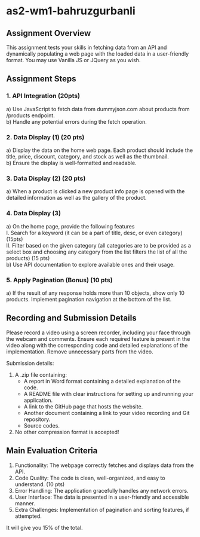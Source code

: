 # as2-wm1-bahruzgurbanli
<h2>Assignment Overview</h2>
<p>This assignment tests your skills in fetching data from an API and dynamically populating a web page with the loaded data in a user-friendly format. You may use Vanilla JS or JQuery as you wish.</p>

<h2>Assignment Steps</h2>

<h3>1. API Integration (20pts)</h3>
<p>a) Use JavaScript to fetch data from dummyjson.com about products from /products endpoint.<br>
        b) Handle any potential errors during the fetch operation.</p>

<h3>2. Data Display (1) (20 pts)</h3>
<p>a) Display the data on the home web page. Each product should include the title, price, discount, category, and stock as well as the thumbnail.<br>
        b) Ensure the display is well-formatted and readable.</p>

<h3>3. Data Display (2) (20 pts)</h3>
<p>a) When a product is clicked a new product info page is opened with the detailed information as well as the gallery of the product.</p>

<h3>4. Data Display (3)</h3>
<p>a) On the home page, provide the following features<br>
        I. Search for a keyword (it can be a part of title, desc, or even category) (15pts)<br>
        II. Filter based on the given category (all categories are to be provided as a select box and choosing any category from the list filters the list of all the products) (15 pts)<br>
        b) Use API documentation to explore available ones and their usage.</p>

<h3>5. Apply Pagination (Bonus) (10 pts)</h3>
<p>a) If the result of any response holds more than 10 objects, show only 10 products. Implement pagination navigation at the bottom of the list.</p>

<h2>Recording and Submission Details</h2>

<p>Please record a video using a screen recorder, including your face through the webcam and comments. Ensure each required feature is present in the video along with the corresponding code and detailed explanations of the implementation. Remove unnecessary parts from the video.</p>

<p>Submission details:</p>
 <ol>
        <li>A .zip file containing:
            <ul>
                <li>A report in Word format containing a detailed explanation of the code.</li>
                <li>A README file with clear instructions for setting up and running your application.</li>
                <li>A link to the GitHub page that hosts the website.</li>
                <li>Another document containing a link to your video recording and Git repository.</li>
                <li>Source codes.</li>
            </ul>
        </li>
        <li>No other compression format is accepted!</li>
    </ol>

<h2>Main Evaluation Criteria</h2>

<ol>
        <li>Functionality: The webpage correctly fetches and displays data from the API.</li>
        <li>Code Quality: The code is clean, well-organized, and easy to understand. (10 pts)</li>
        <li>Error Handling: The application gracefully handles any network errors.</li>
        <li>User Interface: The data is presented in a user-friendly and accessible manner.</li>
        <li>Extra Challenges: Implementation of pagination and sorting features, if attempted.</li>
</ol>

<p>It will give you 15% of the total.</p>